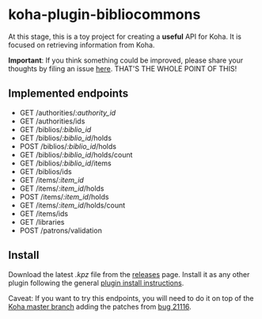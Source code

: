 # koha-plugin-bibliocommons

At this stage, this is a toy project for creating a __useful__ API for Koha. It is
focused on retrieving information from Koha.

__Important__: If you think something could be improved, please share your thoughts by filing
an issue [here](https://github.com/thekesolutions/koha-plugin-bibliocommons/issues). THAT'S THE
WHOLE POINT OF THIS!

## Implemented endpoints

* GET  /authorities/_:authority_id_
* GET  /authorities/ids
* GET  /biblios/_:biblio_id_
* GET  /biblios/_:biblio_id_/holds
* POST /biblios/_:biblio_id_/holds
* GET  /biblios/_:biblio_id_/holds/count
* GET  /biblios/_:biblio_id_/items
* GET  /biblios/ids
* GET  /items/_:item_id_
* GET  /items/_:item_id_/holds
* POST /items/_:item_id_/holds
* GET  /items/_:item_id_/holds/count
* GET  /items/ids
* GET  /libraries
* POST /patrons/validation

## Install

Download the latest _.kpz_ file from the [releases](https://github.com/thekesolutions/koha-plugin-bibliocommons/releases) page.
Install it as any other plugin following the general [plugin install instructions](https://wiki.koha-community.org/wiki/Koha_plugins).

Caveat: If you want to try this endpoints, you will need to do it on top of the [Koha master branch](https://gitlab.com/koha-community/Koha)
adding the patches from [bug 21116](https://bugs.koha-community.org/bugzilla3/show_bug.cgi?id=21116).
